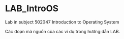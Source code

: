 # LAB_IntroOS
Lab in subject 502047 Introduction to Operating System

Các đoạn mã nguồn của các ví dụ trong hướng dẫn LAB.
